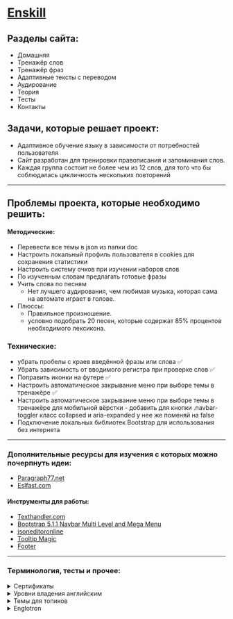 # [Enskill](https://aruytehno.github.io/enskill/)

## Разделы сайта:
- Домашняя
- Тренажёр слов
- Тренажёр фраз
- Адаптивные тексты с переводом
- Аудирование
- Теория
- Тесты
- Контакты

## Задачи, которые решает проект:
* Адаптивное обучение языку в зависимости от потребностей пользователя
* Сайт разработан для тренировки правописания и запоминания слов.
* Каждая группа состоит не более чем из 12 слов, для того что бы соблюдалась цикличность нескольких повторений


---
## Проблемы проекта, которые необходимо решить: 
#### Методические:
- Перевести все темы в json из папки doc
- Настроить локальный профиль пользователя в cookies для сохранения статистики
- Настроить систему очков при изучении наборов слов
- По изученным словам предлагать готовые фразы
- Учить слова по песням
  - Нет лучшего аудирования, чем любимая музыка, которая сама на автомате играет в голове.
- Плюссы:
  - Правильное произношение.
  - условно подобрать 20 песен, которые содержат 85% процентов необходимого лексикона.

### Технические:
- убрать пробелы с краев введённой фразы или слова ✅
- Убрать зависимость от вводимого регистра при проверке слов ✅
- Поправить иконки на футере ✅
- Настроить автоматическое закрывание меню при выборе темы в тренажёре ✅
- Настроить автоматическое закрывание меню при выборе темы в тренажёре для мобильной вёрстки - добавить для кнопки .navbar-toggler класс collapsed и aria-expanded у нее же поменяй на false
- Подключение локальных библиотек Bootstrap для использования без интернета
---

### Дополнительные ресурсы для изучения с которых можно почерпнуть идеи:
* [Paragraph77.net](https://paragraph77.net/)
* [Eslfast.com](https://www.eslfast.com/)


#### Инструменты для работы:
* [Texthandler.com](https://ru.texthandler.com/text-tools/letter-case-converter/)
* [Bootstrap 5.1.1 Navbar Multi Level and Mega Menu](https://codepen.io/typo3-freelancer/pen/poEvyGj)
* [jsoneditoronline](https://jsoneditoronline.org/#)
* [Tooltip Magic](https://codepen.io/tutsplus/pen/WROvdG)
* [Footer](https://codepen.io/idesignsmf/pen/WgjXeo)

---
### Терминология, тесты и прочее:

<details><summary>Сертификаты</summary>
<p>

- CEFR — Common European Framework of Reference for Languages (Написать переводы)
- IELTS — International English Language Testing System
- TOEFL — Test of English Language as a Foreign Language
- iBT — Internet Based Test
- PBT — Paper Based Test
- CPE — Certificate of Proficiency in English
- CAE — Certificate in Advanced English
- FCE — First Certificate of English
- PET — Preliminary English Test
- KET — Key English Test
</p>
</details>

<details><summary>Уровни владения английским</summary>
<p>

- Basic (базовый);
- Intermediate (средний);
- Advanced (продвинутый);
- Fluent (свободное владение).

* A — Basic 
  * A1 — Beginner и Elementary
  * A2 — Pre-Intermediate
* B — Independent User
  * B1 — Intermediate
  * B2 — Upper-Intermediate
* C — Proficient User
  * C1 — Advanced
  * C2 — Proficiency

</p>
</details>

<details><summary>Темы для топиков</summary>
<p>


* Тема (1)
    * Топики (2)
        * Топик 1
        * Топик 2
        * Топик 3
* Социум (1)
    * Семья (2)
        * Семья ✅
        * Родственники ✅
    * Работа (2)
        * Коллеги
    * Знакомые (2)
* Мир (1)
  * Город (2)
      * Городские объекты ✅
      * Городской транспорт ✅
  * Космос (2)
      * Планеты солнечной системы ✅
      * Созвездия
      * Космические объекты
* Повседневное (1)
    * Единицы измерения (2)
        * Меры длинны
        * Знаки зодиака ✅
        * Дни недели ✅
        * Месяцы года ✅
        * Меры температуры
        * Валюты
* Путешествия (1)
    * Отель (2)
        * Места отеля
    * Экскурсии (2)

* Транспорт (1)
    * Самолёт (2)
        * Аэропорт
        * В самолёте
        * Багаж
        * Трансферная зона
        * Зал ожидания
    * Автомобиль (2)
        * Двигатель
        * Части двигателя
        * Виды топлива
        * Части салона
        * Панель приборов
        * Безопасность
        * Элементы управления
        * Управление
    * Поезд (2)
        * Вокзал
        * Персонал поезда
        * Билеты
* Дом (1)
* Кухня (2)
    * Столовые приборы
    * Блюда
    * Спальня (2)
    * Рабочий кабинет (2)
    * Гараж (2)
        * Инструмент
        * Части гаража
        * Оборудование гаража
    * Ванная комната (2)
    * Участок
        * Двор
        * Сад
* Учёба (1)
    * Школа (2)
    * Колледж (2)
    * Университет (2)
* Работа (1)
    * Профессии (2)

</p>
</details>

<details><summary>Englotron</summary>
<p>

# Englotron
Тренажёр для изучения английского языка
### [Вспомогательная программа для наработки лексического минимума по методу Дмитрия Петрова](https://aruytehno.github.io/enskill/englotron.html)
 Особенности
---
- включает 38 правильных и 34 неправильных глагола
- применение каждого глагола представлено в форме Simple, будущего, настоящего и прошедшего времени; вопросительной, отрицательной и утвердительной форме; для нескольких лиц
- всего 3888 выражений в базе
- обучение в игровой форме, 5 попыток, подсчёт очков
- адаптация для мобильных устройств
- возможность расширения
---
 Особенности
---
- база вопросов и ответов в формате json
- пример формата указателя "futQ1"
- "fut" - будущее ("past" - прошлое, "pres" - настоящее).
- "Q" - вопросительная форма, "S" - утвердительная, "N" - отрицательная
- Цифра - форма личного местоимения (Я, Ты, Мы, Они, Он, Она)
- вспомогательный файл generator.js для расширения базы
---

![Screenshot](img/screenshot.jpg)
</p>
</details>